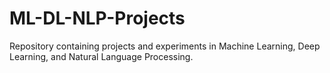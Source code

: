 # ML-DL-NLP-Projects
Repository containing projects and experiments in Machine Learning, Deep Learning, and Natural Language Processing.

